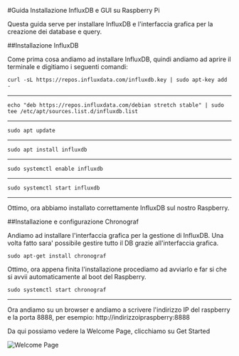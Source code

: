 #Guida Installazione InfluxDB e GUI su Raspberry Pi

Questa guida serve per installare InfluxDB e l'interfaccia grafica per la creazione dei database e query.

##Installazione InfluxDB

Come prima cosa andiamo ad installare InfluxDB, quindi andiamo ad aprire il terminale e digitiamo i seguenti comandi:

`curl -sL https://repos.influxdata.com/influxdb.key | sudo apt-key add -`
_______________________________________________________

`echo "deb https://repos.influxdata.com/debian stretch stable" | sudo tee /etc/apt/sources.list.d/influxdb.list`
_______________________________________________________

`sudo apt update`
_______________________________________________________

`sudo apt install influxdb`
_______________________________________________________

`sudo systemctl enable influxdb`
_______________________________________________________

`sudo systemctl start influxdb`
_______________________________________________________

Ottimo, ora abbiamo installato correttamente InfluxDB sul nostro Raspberry.

##Installazione e configurazione Chronograf

Andiamo ad installare l'interfaccia grafica per la gestione di InfluxDB. Una volta fatto sara' possibile gestire tutto il DB grazie all'interfaccia grafica.

`sudo apt-get install chronograf`

Ottimo, ora appena finita l'installazione procediamo ad avviarlo e far si che si avvii automaticamente al boot del Raspberry.

`sudo systemctl start chronograf`

_______________________________________________________

Ora andiamo su un browser e andiamo a scrivere l'indirizzo IP del raspberry e la porta 8888, per esempio: http://indirizzoipraspberry:8888 

Da qui possiamo vedere la Welcome Page, clicchiamo su Get Started

![](https://i.imgur.com/Pjihl2D.png "Welcome Page")
